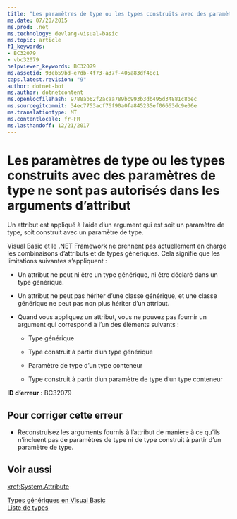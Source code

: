 ```yaml
---
title: "Les paramètres de type ou les types construits avec des paramètres de type ne sont pas autorisés dans les arguments d’attribut"
ms.date: 07/20/2015
ms.prod: .net
ms.technology: devlang-visual-basic
ms.topic: article
f1_keywords:
- BC32079
- vbc32079
helpviewer_keywords: BC32079
ms.assetid: 93eb59bd-e7db-4f73-a37f-405a83df48c1
caps.latest.revision: "9"
author: dotnet-bot
ms.author: dotnetcontent
ms.openlocfilehash: 9788ab62f2acaa789bc993b3db495d34881c8bec
ms.sourcegitcommit: 34ec7753acf76f90a0fa845235ef06663dc9e36e
ms.translationtype: MT
ms.contentlocale: fr-FR
ms.lasthandoff: 12/21/2017
---
```

# <a name="type-parameters-or-types-constructed-with-type-parameters-are-not-allowed-in-attribute-arguments"></a>Les paramètres de type ou les types construits avec des paramètres de type ne sont pas autorisés dans les arguments d’attribut
Un attribut est appliqué à l’aide d’un argument qui est soit un paramètre de type, soit construit avec un paramètre de type.  
  
 Visual Basic et le .NET Framework ne prennent pas actuellement en charge les combinaisons d’attributs et de types génériques. Cela signifie que les limitations suivantes s’appliquent :  
  
-   Un attribut ne peut ni être un type générique, ni être déclaré dans un type générique.  
  
-   Un attribut ne peut pas hériter d’une classe générique, et une classe générique ne peut pas non plus hériter d’un attribut.  
  
-   Quand vous appliquez un attribut, vous ne pouvez pas fournir un argument qui correspond à l’un des éléments suivants :  
  
    -   Type générique  
  
    -   Type construit à partir d’un type générique  
  
    -   Paramètre de type d’un type conteneur  
  
    -   Type construit à partir d’un paramètre de type d’un type conteneur  
  
 **ID d’erreur :** BC32079  
  
## <a name="to-correct-this-error"></a>Pour corriger cette erreur  
  
-   Reconstruisez les arguments fournis à l’attribut de manière à ce qu’ils n’incluent pas de paramètres de type ni de type construit à partir d’un paramètre de type.  
  
## <a name="see-also"></a>Voir aussi  
 <xref:System.Attribute>  
   
 [Types génériques en Visual Basic](../../visual-basic/programming-guide/language-features/data-types/generic-types.md)  
 [Liste de types](../../visual-basic/language-reference/statements/type-list.md)
